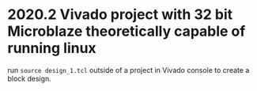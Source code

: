 # 2020.2 Vivado project with 32 bit Microblaze theoretically capable of running linux

run `source design_1.tcl` outside of a project in Vivado console to create a block design.
